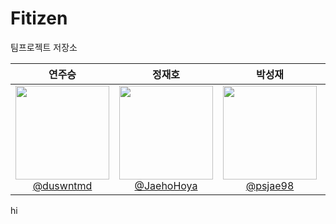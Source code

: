 # Fitizen
팀프로젝트 저장소

<div align="center">

| **연주승** | **정재호** | **박성재** | **안준영** |
| :------: |  :------: | :------: | :------: |
| [<img src="https://github.com/user-attachments/assets/23b20910-100c-4646-8420-99b016ce8b54" height=150 width=150> <br/> @duswntmd](https://github.com/duswntmd) |[<img src="https://github.com/user-attachments/assets/23b20910-100c-4646-8420-99b016ce8b54" height=150 width=150> <br/> @JaehoHoya](https://github.com/JaehoHoya) |[<img src="https://github.com/user-attachments/assets/23b20910-100c-4646-8420-99b016ce8b54" height=150 width=150> <br/> @psjae98](https://github.com/psjae98) | [<img src="https://github.com/user-attachments/assets/23b20910-100c-4646-8420-99b016ce8b54" height=150 width=150> <br/> @Archsvensdude](https://github.com/Archsvensdude) |

</div>

hi